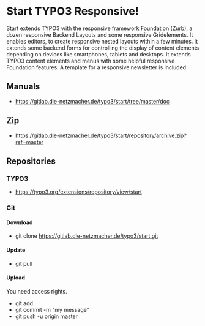 # Start TYPO3 Responsive!
Start extends TYPO3 with the responsive framework Foundation (Zurb),
a dozen responsive Backend Layouts and some responsive Gridelements.
It enables editors, to create responsive nested layouts within a few minutes.
It extends some backend forms for controlling the display of content elements depending on devices like smartphones, tablets and desktops.
It extends TYPO3 content elements and menus with some helpful responsive Foundation features.
A template for a responsive newsletter is included.

## Manuals
+ https://gitlab.die-netzmacher.de/typo3/start/tree/master/doc

## Zip

+ https://gitlab.die-netzmacher.de/typo3/start/repository/archive.zip?ref=master

## Repositories
### TYPO3
+ https://typo3.org/extensions/repository/view/start

### Git
#### Download
+ git clone https://gitlab.die-netzmacher.de/typo3/start.git

#### Update
+ git pull

#### Upload
You need access rights.
+ git add .
+ git commit -m "my message"
+ git push -u origin master